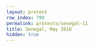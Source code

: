 ```yaml
---
layout: protest
row_index: 799
permalink: protests/senegal-11
title: Senegal, May 2018
hidden: true
---
```

